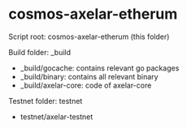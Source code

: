 # cosmos-axelar-etherum

Script root: cosmos-axelar-etherum (this folder)

Build folder: \_build

- \_build/gocache: contains relevant go packages
- \_build/binary: contains all relevant binary
- \_build/axelar-core: code of axelar-core

Testnet folder: testnet

- testnet/axelar-testnet
